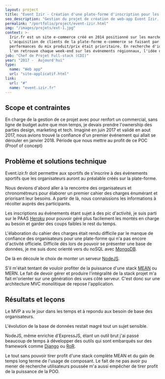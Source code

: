 ```yaml
---
layout: project
title: "Event Izir - Création d'une plate-forme d'inscription pour les événements sportifs"
seo_description: "Gestion du projet de création de web-app Event Izir. Développement full-stack NodeJS, MongodDB, ExpressJS."
permalink: "/portfolio/project/event-izir.html"
img: "/images/projets/ext-1.jpg"
context: >-
  Irir.fr est un site e-commerce créé en 2014 positionné sur les marchés du running, du vélo et de la randonnée.
  L'acquisition de clients de la plate-forme e-commerce se faisant par les comparateurs de prix, le besoin de
  performances du mix produit/prix était prioritaire. En recherche d'idées novatrices pour toucher ses pratiquants que
  l'on retrouve chaque week-end sur les événements régionnaux, l'idée d'une plate-forme d'inscriptions pour ces événements germa.
job: "Chef de Projet Full-stack (CDI)"
year: "2017 -  Aujourd'hui"
type:
  name: "Web app"
  url: "site-applicatif.html"
link:
  url: "#"
  name: "event.izir.fr"
---
```


<!--1. Scope et contraintes-->

## Scope et contraintes

En charge de la gestion de ce projet avec pour renfort un commercial, sans ligne de budget autre que mon temps, je devais prendre l'ownership des parties design, marketing et tech. Imaginé en juin 2017 et validé en aout 2017, nous avions trouvé la confiance d'un premier événement qui allait se dérouler en janvier 2018. Période que nous mettre au profit de ce POC (Proof of concept)

<!--2. Problème-->

## Problème et solutions technique

Event.izir.fr doit permettre aux sportifs de s'inscrire à des événements sportifs que les organisateurs auront au préalable créés sur la plate-forme.

Nous devions d'abord aller à la rencontre des organisateurs et chronométreurs pour élaborer un premier cahier des charges énumérant et priorisant leur besoins. A partir de là, nous connaissions les informations à récolter auprès des participants.

Les inscriptions au événements étant sujet à des pic d'activité, je suis parti sur le PAAS [Heroku](https://www.heroku.com/) pour pouvoir géré plus facilement les montés en charge au besoin et garder des coups faibles le rest du temps.

L'élaboration du cahier des charges était rendu difficile par le manque de confiance des organisateurs pour une plate-forme qui n'a pas encore d'activité officiele. Difficile dès lors de pouvoir se présenter une base de données, je me suis donc orienté vers du noSQL avec [MongoDB](https://www.mongodb.com/fr).

De là en découle le choix de monter un serveur [NodeJS](https://nodejs.org/en/).

S'il m'était tentant de vouloir profiter de la puissance d'une stack [MEAN](http://meanjs.org/) ou MERN. Le fait de devoir gérer et produire l'intégralité de la stack projet m'a fait m'orienter sur une génération des vues côté serveur. C'est donc sur une architecture MVC monolitique de repose l'application.

<!--4. Résultats et leçons-->

## Résultats et leçons

Le MVP a vu le jour dans les temps et à repondu aux besoin de base des organisateurs.

L'évolution de la base de données restait magré tout un sujet sensible.

NodeJS, même enrichie d'ExpressJS, étant un outil brut j'ai passé beaucoup de temps à développer des outils qui sont embarqués sur des framework comme [Django](https://www.djangoproject.com/) ou [RoR](https://rubyonrails.org/).

Le tout sans pouvoir tirer profit d'une stack complète MEAN et du gain de temps long terme de l'usage de composant. Le fait de ne pas avoir pu mener de recherche utilisateurs poussée m'a aussi empêcher de tirer profit de la puissance de la POO.
